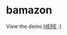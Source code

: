 # bamazon

View the demo [HERE](https://drive.google.com/file/d/1th2q5KnU3M21BdLLyyhXHjqSePYczWoG/view) :)